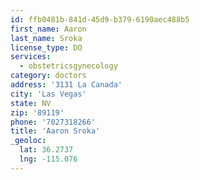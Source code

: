 ```yaml
---
id: ffb0481b-841d-45d9-b379-6190aec488b5
first_name: Aaron
last_name: Sroka
license_type: DO
services:
  - obstetricsgynecology
category: doctors
address: '3131 La Canada'
city: 'Las Vegas'
state: NV
zip: '89119'
phone: '7027318266'
title: 'Aaron Sroka'
_geoloc:
  lat: 36.2737
  lng: -115.076
---
```

